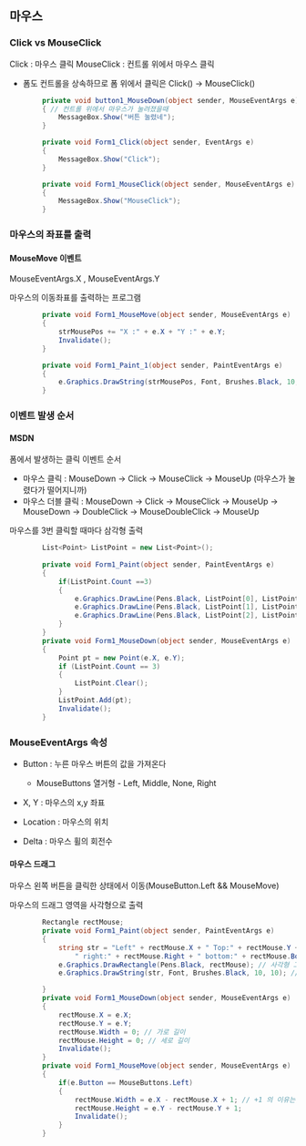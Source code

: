 ## 마우스

### Click vs MouseClick

Click : 마우스 클릭
MouseClick : 컨트롤 위에서 마우스 클릭

* 폼도 컨트롤을 상속하므로 폼 위에서 클릭은 Click() -> MouseClick()

```c#
        private void button1_MouseDown(object sender, MouseEventArgs e)
        { // 컨트롤 위에서 마우스가 눌려졌을때
            MessageBox.Show("버튼 눌렸네");
        }

        private void Form1_Click(object sender, EventArgs e)
        {
            MessageBox.Show("Click");
        }

        private void Form1_MouseClick(object sender, MouseEventArgs e)
        {
            MessageBox.Show("MouseClick");
        }
```

### 마우스의 좌표를 출력

#### MouseMove 이벤트
MouseEventArgs.X , MouseEventArgs.Y

마우스의 이동좌표를 출력하는 프로그램
```c#
        private void Form1_MouseMove(object sender, MouseEventArgs e)
        {
            strMousePos += "X :" + e.X + "Y :" + e.Y;
            Invalidate();
        }

        private void Form1_Paint_1(object sender, PaintEventArgs e)
        {
            e.Graphics.DrawString(strMousePos, Font, Brushes.Black, 10, 10);
        }
```

### 이벤트 발생 순서

#### MSDN
폼에서 발생하는 클릭 이벤트 순서

* 마우스 클릭 : MouseDown -> Click -> MouseClick -> MouseUp (마우스가 눌렸다가 떨어지니까)
* 마우스 더블 클릭 : MouseDown -> Click -> MouseClick -> MouseUp -> MouseDown -> DoubleClick -> MouseDoubleClick -> MouseUp

마우스를 3번 클릭할 때마다 삼각형 출력
```c#
        List<Point> ListPoint = new List<Point>();
        
        private void Form1_Paint(object sender, PaintEventArgs e)
        {
            if(ListPoint.Count ==3)
            {
                e.Graphics.DrawLine(Pens.Black, ListPoint[0], ListPoint[1]);
                e.Graphics.DrawLine(Pens.Black, ListPoint[1], ListPoint[2]);
                e.Graphics.DrawLine(Pens.Black, ListPoint[2], ListPoint[0]);
            }
        }
        private void Form1_MouseDown(object sender, MouseEventArgs e)
        {
            Point pt = new Point(e.X, e.Y);
            if (ListPoint.Count == 3)
            {
                ListPoint.Clear();
            }
            ListPoint.Add(pt);
            Invalidate();
        }
```

### MouseEventArgs 속성
* Button : 누른 마우스 버튼의 값을 가져온다
  * MouseButtons 열거형 - Left, Middle, None, Right
  
* X, Y : 마우스의 x,y 좌표
* Location : 마우스의 위치
* Delta : 마우스 휠의 회전수

#### 마우스 드래그
마우스 왼쪽 버튼을 클릭한 상태에서 이동(MouseButton.Left && MouseMove)

마우스의 드래그 영역을 사각형으로 출력
```c#
        Rectangle rectMouse;
        private void Form1_Paint(object sender, PaintEventArgs e)
        {
            string str = "Left" + rectMouse.X + " Top:" + rectMouse.Y +
                " right:" + rectMouse.Right + " bottom:" + rectMouse.Bottom;
            e.Graphics.DrawRectangle(Pens.Black, rectMouse); // 사각형 그리기
            e.Graphics.DrawString(str, Font, Brushes.Black, 10, 10); // 문자열 출력

        }
        private void Form1_MouseDown(object sender, MouseEventArgs e)
        {
            rectMouse.X = e.X;
            rectMouse.Y = e.Y;
            rectMouse.Width = 0; // 가로 길이
            rectMouse.Height = 0; // 세로 길이
            Invalidate();
        }
        private void Form1_MouseMove(object sender, MouseEventArgs e)
        {
            if(e.Button == MouseButtons.Left)
            {
                rectMouse.Width = e.X - rectMouse.X + 1; // +1 의 이유는 길이 정보 이기에 자신도 포함
                rectMouse.Height = e.Y - rectMouse.Y + 1;
                Invalidate();
            }
        }
```
